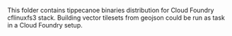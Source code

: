 This folder contains tippecanoe binaries distribution for Cloud Foundry cflinuxfs3 stack.
Building vector tilesets from geojson could be run as task in a Cloud Foundry setup. 
